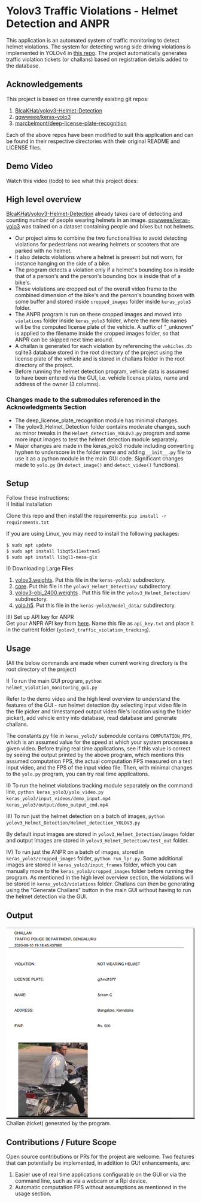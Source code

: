 # Yolov3 Traffic Violations - Helmet Detection and ANPR

This application is an automated system of traffic monitoring to detect helmet violations. The system for 
detecting wrong side driving violations is implemented in YOLOv4 in 
[this repo](https://github.com/sriramcu/yolov4_wrong_side_driving_detection). The project 
automatically generates traffic violation tickets (or challans) based on registration details added to the 
database. 

## Acknowledgements

This project is based on three currently existing git repos:  
1. [BlcaKHat/yolov3-Helmet-Detection](https://github.com/BlcaKHat/yolov3-Helmet-Detection)
2. [qqwweee/keras-yolo3](https://github.com/qqwweee/keras-yolo3)
3. [marcbelmont/deep-license-plate-recognition](https://github.com/marcbelmont/deep-license-plate-recognition)  

Each of the above repos have been modified to suit this application and can be found in their respective 
directories with their original README and LICENSE files. 

## Demo Video

Watch this video (todo) to see what this project does:

## High level overview

[BlcaKHat/yolov3-Helmet-Detection](https://github.com/BlcaKHat/yolov3-Helmet-Detection) already takes care of 
detecting and counting number of people wearing helmets in an image. 
[qqwweee/keras-yolo3](https://github.com/qqwweee/keras-yolo3) was trained on a dataset containing people and 
bikes but not helmets. 

* Our project aims to combine the two functionalities to avoid detecting violations for 
pedestrians not wearing helmets or scooters that are parked with no helmet. 
* It also detects violations where a helmet is present but not worn, for instance hanging on the side of a bike.
* The program detects a violation only if a helmet's bounding box is inside that of a person's and the person's 
  bounding box is inside that of a bike's.
* These violations are cropped out of the overall video frame to the combined dimension of the bike's and the 
  person's bounding boxes with some buffer and stored inside `cropped_images` folder inside `keras_yolo3` folder.
* The ANPR program is run on these cropped images and moved into `violations` folder inside `keras_yolo3` folder, 
  where the new file names will be the computed license plate of the vehicle. A suffix of "_unknown" is applied to 
  the filename inside the cropped images folder, so that ANPR can be skipped next time around.
* A challan is generated for each violation by referencing the `vehicles.db` sqlite3 database stored in 
  the root directory of the project using the license plate of the vehicle and is stored in challans 
  folder in the root directory of the project.
* Before running the helmet detection program, vehicle data is assumed to have been entered via the GUI, i.e. 
  vehicle license plates, name and address of the owner (3 columns).

### Changes made to the submodules referenced in the Acknowledgments Section

* The deep_license_plate_recognition module has minimal changes. 
* The yolov3_Helmet_Detection folder contains moderate changes, such as minor tweaks in the 
  `Helmet_detection_YOLOv3.py` program and some more input images to test the helmet detection module separately. 
* Major changes are made in the keras_yolo3 module including converting hyphen to underscore in the folder name 
  and adding `__init__.py` file to use it as a python module in the main GUI code. Significant changes made to 
  `yolo.py` (in `detect_image()` and `detect_video()` functions).


## Setup
Follow these instructions:  
I) Initial installation  

Clone this repo and then install the requirements:
`pip install -r requirements.txt`

If you are using Linux, you may need to install the following packages:
```console
$ sudo apt update 
$ sudo apt install libqt5x11extras5
$ sudo apt install libgl1-mesa-glx
```  
II) Downloading Large Files

1. [yolov3.weights](https://drive.google.com/file/d/1ncy-D_En32nMopdld9mXr972234LqMzd/view?usp=sharing). Put this 
file in the `keras-yolo3/` subdirectory.  
2. [core](https://drive.google.com/file/d/1T2sE0otIjKyagdP0dLCNtZ6u26fF6A_z/view?usp=sharing). Put this file in 
   the `yolov3_Helmet_Detection/` subdirectory.  
3. [yolov3-obj_2400.weights](https://drive.google.com/file/d/1bj8dTxl1anTF0U1Tq3awx7bnWOGUWEJa/view?usp=sharing)
   . Put this file in the `yolov3_Helmet_Detection/` subdirectory.
4. [yolo.h5](https://drive.google.com/file/d/1qgoUvCT2ajo4lkFknRTYRoKrthXoUvNe/view?usp=sharing). Put this file 
   in the `keras-yolo3/model_data/` subdirectory.

III) Set up API key for ANPR  
Get your ANPR API key from [here](https://platerecognizer.com/?utm_source=github&utm_medium=website). Name this 
file as `api_key.txt` and place it in the current folder (`yolov3_traffic_violation_tracking`).


## Usage

(All the below commands are made when current working directory is the root directory of the project)

I) To run the main GUI program, 
`python helmet_violation_monitoring_gui.py`

Refer to the demo video and the high level overview to understand the features of the GUI - run helmet 
detection (by selecting input video file in the file picker and timestamped output video file's location using 
the folder picker), add vehicle entry into database, read database and generate challans.  

The constants.py file in `keras_yolo3/` submodule contains `COMPUTATION_FPS`, which is an assumed value for the 
speed at which your system processes a given video. Before trying real time applications, see if this value is 
correct by seeing the output printed by the above program, which mentions this assumed computation FPS, the 
actual computation FPS measured on a test input video, and the FPS of the input video file. Then, with minimal 
changes to the `yolo.py` program, you can try real time applications.

II) To run the helmet violations tracking module separately on the command line,
`python keras_yolo3/yolo_video.py keras_yolo3/input_videos/demo_input.mp4 keras_yolo3/output/demo_output_cmd.mp4`

III) To run just the helmet detection on a batch of images, 
`python yolov3_Helmet_Detection/Helmet_detection_YOLOV3.py`

By default input images are stored in `yolov3_Helmet_Detection/images` folder and output images are stored in 
`yolov3_Helmet_Detection/test_out` folder.

IV) To run just the ANPR on a batch of images, stored in `keras_yolo3/cropped_images` folder,
`python run_lpr.py`. Some additional images are stored in `keras_yolo3/input_frames` folder, which you can 
manually move to the `keras_yolo3/cropped_images` folder before running the program. As mentioned in the high 
level overview section, the violations will be stored in `keras_yolo3/violations` folder. Challans can then be 
generating using the "Generate Challans" button in the main GUI without having to run the helmet detection via 
the GUI.

## Output

![](screenshots/challan.png?raw=true)  
Challan (ticket) generated by the program.

## Contributions / Future Scope

Open source contributions or PRs for the project are welcome. Two features that can potentially be implemented, 
in addition to GUI enhancements, are:
1. Easier use of real time applications configurable on the GUI or via the command line, such as via a webcam 
   or a Rpi device.
2. Automatic computation FPS without assumptions as mentioned in the usage section.
